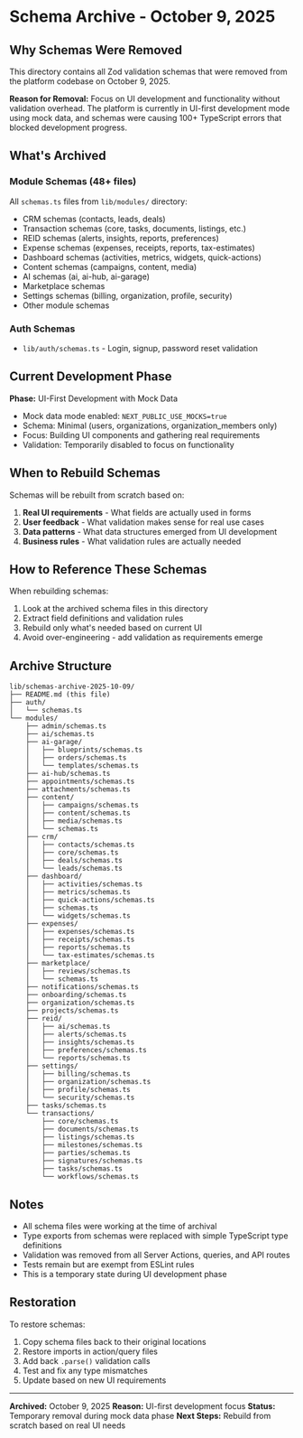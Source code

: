 # Schema Archive - October 9, 2025

## Why Schemas Were Removed

This directory contains all Zod validation schemas that were removed from the platform codebase on October 9, 2025.

**Reason for Removal:** Focus on UI development and functionality without validation overhead. The platform is currently in UI-first development mode using mock data, and schemas were causing 100+ TypeScript errors that blocked development progress.

## What's Archived

### Module Schemas (48+ files)
All `schemas.ts` files from `lib/modules/` directory:
- CRM schemas (contacts, leads, deals)
- Transaction schemas (core, tasks, documents, listings, etc.)
- REID schemas (alerts, insights, reports, preferences)
- Expense schemas (expenses, receipts, reports, tax-estimates)
- Dashboard schemas (activities, metrics, widgets, quick-actions)
- Content schemas (campaigns, content, media)
- AI schemas (ai, ai-hub, ai-garage)
- Marketplace schemas
- Settings schemas (billing, organization, profile, security)
- Other module schemas

### Auth Schemas
- `lib/auth/schemas.ts` - Login, signup, password reset validation

## Current Development Phase

**Phase:** UI-First Development with Mock Data
- Mock data mode enabled: `NEXT_PUBLIC_USE_MOCKS=true`
- Schema: Minimal (users, organizations, organization_members only)
- Focus: Building UI components and gathering real requirements
- Validation: Temporarily disabled to focus on functionality

## When to Rebuild Schemas

Schemas will be rebuilt from scratch based on:
1. **Real UI requirements** - What fields are actually used in forms
2. **User feedback** - What validation makes sense for real use cases
3. **Data patterns** - What data structures emerged from UI development
4. **Business rules** - What validation rules are actually needed

## How to Reference These Schemas

When rebuilding schemas:
1. Look at the archived schema files in this directory
2. Extract field definitions and validation rules
3. Rebuild only what's needed based on current UI
4. Avoid over-engineering - add validation as requirements emerge

## Archive Structure

```
lib/schemas-archive-2025-10-09/
├── README.md (this file)
├── auth/
│   └── schemas.ts
└── modules/
    ├── admin/schemas.ts
    ├── ai/schemas.ts
    ├── ai-garage/
    │   ├── blueprints/schemas.ts
    │   ├── orders/schemas.ts
    │   └── templates/schemas.ts
    ├── ai-hub/schemas.ts
    ├── appointments/schemas.ts
    ├── attachments/schemas.ts
    ├── content/
    │   ├── campaigns/schemas.ts
    │   ├── content/schemas.ts
    │   ├── media/schemas.ts
    │   └── schemas.ts
    ├── crm/
    │   ├── contacts/schemas.ts
    │   ├── core/schemas.ts
    │   ├── deals/schemas.ts
    │   └── leads/schemas.ts
    ├── dashboard/
    │   ├── activities/schemas.ts
    │   ├── metrics/schemas.ts
    │   ├── quick-actions/schemas.ts
    │   ├── schemas.ts
    │   └── widgets/schemas.ts
    ├── expenses/
    │   ├── expenses/schemas.ts
    │   ├── receipts/schemas.ts
    │   ├── reports/schemas.ts
    │   └── tax-estimates/schemas.ts
    ├── marketplace/
    │   ├── reviews/schemas.ts
    │   └── schemas.ts
    ├── notifications/schemas.ts
    ├── onboarding/schemas.ts
    ├── organization/schemas.ts
    ├── projects/schemas.ts
    ├── reid/
    │   ├── ai/schemas.ts
    │   ├── alerts/schemas.ts
    │   ├── insights/schemas.ts
    │   ├── preferences/schemas.ts
    │   └── reports/schemas.ts
    ├── settings/
    │   ├── billing/schemas.ts
    │   ├── organization/schemas.ts
    │   ├── profile/schemas.ts
    │   └── security/schemas.ts
    ├── tasks/schemas.ts
    └── transactions/
        ├── core/schemas.ts
        ├── documents/schemas.ts
        ├── listings/schemas.ts
        ├── milestones/schemas.ts
        ├── parties/schemas.ts
        ├── signatures/schemas.ts
        ├── tasks/schemas.ts
        └── workflows/schemas.ts
```

## Notes

- All schema files were working at the time of archival
- Type exports from schemas were replaced with simple TypeScript type definitions
- Validation was removed from all Server Actions, queries, and API routes
- Tests remain but are exempt from ESLint rules
- This is a temporary state during UI development phase

## Restoration

To restore schemas:
1. Copy schema files back to their original locations
2. Restore imports in action/query files
3. Add back `.parse()` validation calls
4. Test and fix any type mismatches
5. Update based on new UI requirements

---

**Archived:** October 9, 2025
**Reason:** UI-first development focus
**Status:** Temporary removal during mock data phase
**Next Steps:** Rebuild from scratch based on real UI needs
